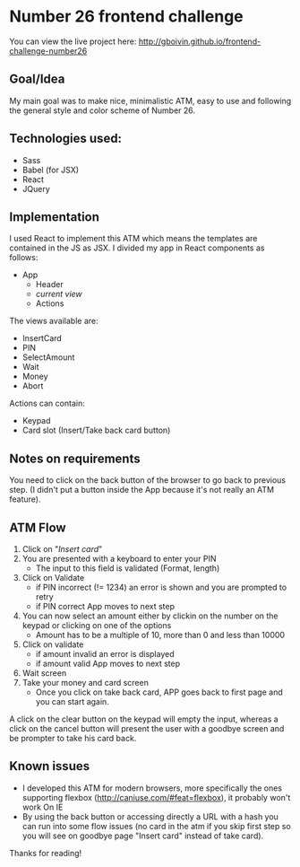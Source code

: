 # Number 26 frontend challenge

You can view the live project here: http://gboivin.github.io/frontend-challenge-number26

## Goal/Idea

My main goal was to make nice, minimalistic ATM, easy to use and following the general style and color scheme of Number 26.

## Technologies used:
  - Sass
  - Babel (for JSX)
  - React
  - JQuery

## Implementation
I used React to implement this ATM which means the templates are contained in the JS as JSX. I divided my app in React components as follows:
 - App
    - Header
    - _current view_
    - Actions

The views available are:
- InsertCard
- PIN
- SelectAmount
- Wait
- Money
- Abort

Actions can contain:
- Keypad
- Card slot (Insert/Take back card button)
    
## Notes on requirements
You need to click on the back button of the browser to go back to previous step. (I didn't put a button inside the App because it's not really an ATM feature).
## ATM Flow
 1. Click on "_Insert card_"
 2. You are presented with a keyboard to enter your PIN
    - The input to this field is validated (Format, length)
 3. Click on Validate
    - if PIN incorrect (!= 1234) an error is shown and you are prompted to retry
    - if PIN correct App moves to next step
 4. You can now select an amount either by clickin on the number on the keypad or clicking on one of the options
    - Amount has to be a multiple of 10, more than 0 and less than 10000
5. Click on validate
     - if amount invalid an error is displayed
    - if amount valid App moves to next step
6. Wait screen
7. Take your money and card screen
    - Once you click on take back card, APP goes back to first page and you can start again.

A click on the clear button on the keypad will empty the input, whereas a click on the cancel button will present the user with a goodbye screen and be prompter to take his card back.

## Known issues
- I developed this ATM for modern browsers, more specifically the ones supporting flexbox (http://caniuse.com/#feat=flexbox), it probably won't work On IE
- By using the back button or accessing directly a URL with a hash you can run into some flow issues (no card in the atm if you skip first step so you will see on goodbye page "Insert card" instead of take card).

Thanks for reading!

